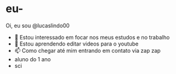 # eu-
Oi, eu sou @lucaslindo00
- 👀 Estou interessado em focar nos meus estudos e no trabalho
- 🌱 Estou aprendendo editar videos para o youtube
- 📫 Como chegar até mim entrando em contato via zap zap 
- aluno do 1 ano
- sci




